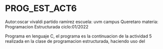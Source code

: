 # PROG_EST_ACT6
Autor:oscar vivaldi partido ramirez 
escuela: uvm campus Queretaro
materia: Programacion Estructurada
ciclo:01/2022
 
Programa en lenguaje C, el programa es la continuacion de la actividad 5 realizada en la clase de programacion estructurada, haciendo uso del 
